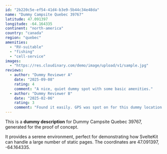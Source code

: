 ```yaml
---
id: "2b220c5e-ef54-41d4-b3e9-5b44c34e48da"
name: "Dummy Campsite Quebec 39767"
latitude: 47.091397
longitude: -64.164335
continent: "north-america"
country: "canada"
region: "quebec"
amenities:
  - "RV-suitable"
  - "fishing"
  - "cell-service"
images:
  - "https://res.cloudinary.com/demo/image/upload/v1/sample.jpg"
reviews:
  - author: "Dummy Reviewer A"
    date: "2025-09-08"
    rating: 4
    comment: "A nice, quiet dummy spot with some basic amenities."
  - author: "Dummy Reviewer B"
    date: "2025-02-06"
    rating: 3
    comment: "Found it easily. GPS was spot on for this dummy location."
---
```


This is a **dummy description** for Dummy Campsite Quebec 39767, generated for the proof of concept.

It provides a serene environment, perfect for demonstrating how SvelteKit can handle a large number of static pages. The coordinates are 47.091397, -64.164335.
